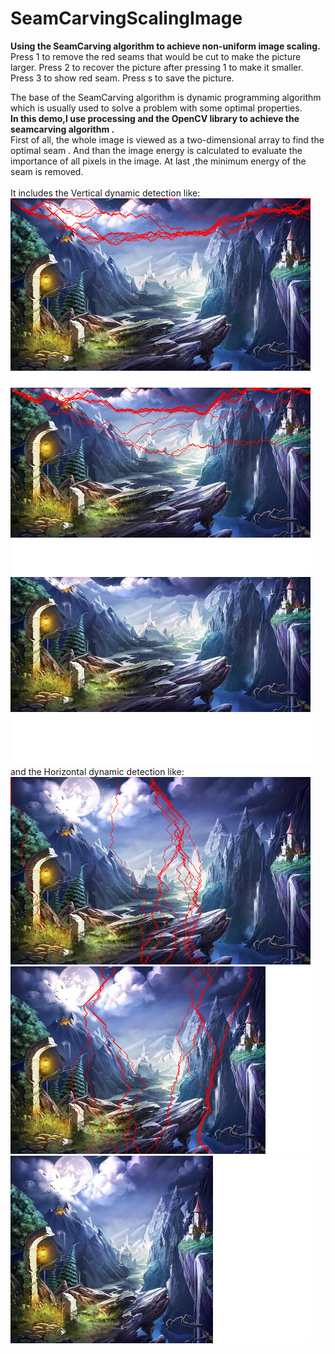 # SeamCarvingScalingImage
**Using the SeamCarving algorithm to achieve non-uniform image scaling.**<br />
Press 1 to remove the red seams that would be cut to make the picture larger.
Press 2 to recover the picture after pressing 1 to make it smaller.
Press 3 to show red seam.
Press s to save the picture.

The base of the SeamCarving algorithm is dynamic programming algorithm which is usually used to solve a problem with some optimal properties.<br />
**In this demo,I use processing and the OpenCV library to achieve the seamcarving algorithm .**<br />
First of all, the whole image is viewed as a two-dimensional array to find the optimal seam . 
And than the image energy is calculated to evaluate the importance of all pixels in the image.
At last ,the minimum energy of the seam is removed.<br /><br />
It includes the Vertical dynamic detection like:<br />
![](https://github.com/linnananan/SeamCarvingScalingImage/raw/master/VerticalTest/36163.png)
![](https://github.com/linnananan/SeamCarvingScalingImage/raw/master/VerticalTest/58098.png)
![](https://github.com/linnananan/SeamCarvingScalingImage/raw/master/VerticalTest/99817.png)<br />
and the Horizontal dynamic detection like:<br />
![](https://github.com/linnananan/SeamCarvingScalingImage/raw/master/HorizontalTest/72036.png)<br />
![](https://github.com/linnananan/SeamCarvingScalingImage/raw/master/HorizontalTest/46638.png)<br />
![](https://github.com/linnananan/SeamCarvingScalingImage/raw/master/HorizontalTest/60657.png)<br />



